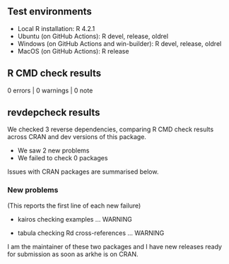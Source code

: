## Test environments
* Local R installation: R 4.2.1
* Ubuntu (on GitHub Actions): R devel, release, oldrel
* Windows (on GitHub Actions and win-builder): R devel, release, oldrel
* MacOS (on GitHub Actions): R release

## R CMD check results

0 errors | 0 warnings | 0 note

## revdepcheck results

We checked 3 reverse dependencies, comparing R CMD check results across CRAN and dev versions of this package.

 * We saw 2 new problems
 * We failed to check 0 packages

Issues with CRAN packages are summarised below.

### New problems
(This reports the first line of each new failure)

* kairos
  checking examples ... WARNING

* tabula
  checking Rd cross-references ... WARNING

I am the maintainer of these two packages and I have new releases ready for submission as soon as arkhe is on CRAN.
